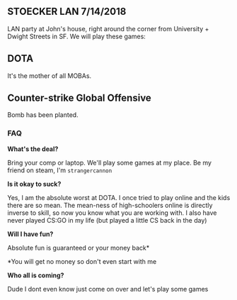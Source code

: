 ## STOECKER LAN 7/14/2018

LAN party at John's house, right around the corner from University + Dwight Streets in SF. We will play these games:

## DOTA

It's the mother of all MOBAs.

## Counter-strike Global Offensive

Bomb has been planted.

### FAQ

**What's the deal?**

Bring your comp or laptop. We'll play some games at my place. Be my friend on steam, I'm `strangercannon`

**Is it okay to suck?**

Yes, I am the absolute worst at DOTA. I once tried to play online and the kids there are so mean. The mean-ness of high-schoolers online is directly inverse to skill, so now you know what you are working with. I also have never played CS:GO in my life (but played a little CS back in the day)

**Will I have fun?**

Absolute fun is guaranteed or your money back*

*You will get no money so don't even start with me

**Who all is coming?**

Dude I dont even know just come on over and let's play some games
